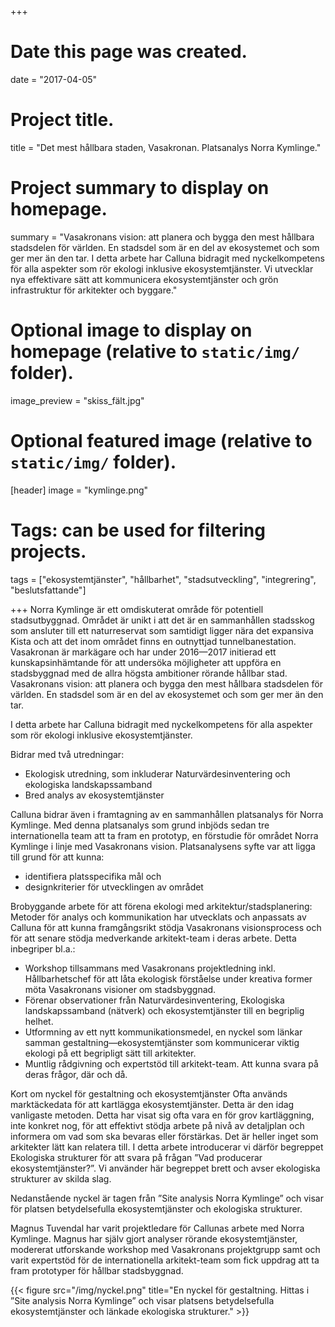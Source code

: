 +++
# Date this page was created.
date = "2017-04-05"

# Project title.
title = "Det mest hållbara staden, Vasakronan. Platsanalys Norra Kymlinge."

# Project summary to display on homepage.
summary = "Vasakronans vision: att planera och bygga den mest hållbara stadsdelen för världen. En stadsdel som är en del av ekosystemet och som ger mer än den tar. I detta arbete har Calluna bidragit med nyckelkompetens för alla aspekter som rör ekologi inklusive ekosystemtjänster. Vi utvecklar nya effektivare sätt att kommunicera ekosystemtjänster och grön infrastruktur för arkitekter och byggare."

# Optional image to display on homepage (relative to `static/img/` folder).
image_preview = "skiss_fält.jpg"

# Optional featured image (relative to `static/img/` folder).
[header]
image = "kymlinge.png"

# Tags: can be used for filtering projects.
tags = ["ekosystemtjänster", "hållbarhet", "stadsutveckling", "integrering", "beslutsfattande"]


+++
Norra Kymlinge är ett omdiskuterat område för potentiell stadsutbyggnad. Området är unikt i att det är en sammanhållen stadsskog som ansluter till ett naturreservat som samtidigt ligger nära det expansiva Kista och att det inom området finns en outnyttjad tunnelbanestation. Vasakronan är markägare och har under 2016—2017 initierad ett kunskapsinhämtande för att undersöka möjligheter att uppföra en stadsbyggnad med de allra högsta ambitioner rörande hållbar stad. Vasakronans vision: att planera och bygga den mest hållbara stadsdelen för världen. En stadsdel som är en del av ekosystemet och som ger mer än den tar.

I detta arbete har Calluna bidragit med nyckelkompetens för alla aspekter som rör ekologi inklusive ekosystemtjänster.

Bidrar med två utredningar:
- Ekologisk utredning, som inkluderar Naturvärdesinventering och ekologiska landskapssamband
- Bred analys av ekosystemtjänster

Calluna bidrar även i framtagning av en sammanhållen platsanalys för Norra Kymlinge. Med denna platsanalys som grund inbjöds sedan tre internationella team att ta fram en prototyp, en förstudie för området Norra Kymlinge i linje med Vasakronans vision. Platsanalysens syfte var att ligga till grund för att kunna:
- identifiera platsspecifika mål och 
- designkriterier för utvecklingen av området

Brobyggande arbete för att förena ekologi med arkitektur/stadsplanering:
Metoder för analys och kommunikation har utvecklats och anpassats av Calluna för att kunna framgångsrikt stödja Vasakronans visionsprocess och för att senare stödja medverkande arkitekt-team i deras arbete. Detta inbegriper bl.a.:
- Workshop tillsammans med Vasakronans projektledning inkl. Hållbarhetschef för att låta ekologisk förståelse under kreativa former möta Vasakronans visioner om stadsbyggnad.
- Förenar observationer från Naturvärdesinventering, Ekologiska landskapssamband (nätverk) och ekosystemtjänster till en begriplig helhet.
- Utformning av ett nytt kommunikationsmedel, en nyckel som länkar samman gestaltning—ekosystemtjänster som kommunicerar viktig ekologi på ett begripligt sätt till arkitekter.
- Muntlig rådgivning och expertstöd till arkitekt-team. Att kunna svara på deras frågor, där och då. 

Kort om nyckel för gestaltning och ekosystemtjänster 
Ofta används marktäckedata för att kartlägga ekosystemtjänster. Detta är den idag vanligaste metoden. Detta har visat sig ofta vara en för grov kartläggning, inte konkret nog, för att effektivt stödja arbete på nivå av detaljplan och informera om vad som ska bevaras eller förstärkas. Det är heller inget som arkitekter lätt kan relatera till. I detta arbete introducerar vi därför begreppet Ekologiska strukturer för att svara på frågan ”Vad producerar ekosystemtjänster?”. Vi använder här begreppet brett och avser ekologiska strukturer av skilda slag. 

Nedanstående nyckel är tagen från ”Site analysis Norra Kymlinge” och visar för platsen betydelsefulla ekosystemtjänster och ekologiska strukturer.

Magnus Tuvendal har varit projektledare för Callunas arbete med Norra Kymlinge. Magnus har själv gjort analyser rörande ekosystemtjänster, modererat utforskande workshop med Vasakronans projektgrupp samt och varit expertstöd för de internationella arkitekt-team som fick uppdrag att ta fram prototyper för hållbar stadsbyggnad.

{{< figure src="/img/nyckel.png" title="En nyckel för gestaltning. Hittas i ”Site analysis Norra Kymlinge” och visar  platsens betydelsefulla ekosystemtjänster och länkade ekologiska strukturer." >}}


